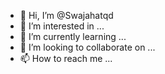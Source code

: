 - 👋 Hi, I’m @Swajahatqd
- 👀 I’m interested in ...
- 🌱 I’m currently learning ...
- 💞️ I’m looking to collaborate on ...
- 📫 How to reach me ...

<!---
Swajahatqd/Swajahatqd is a ✨ special ✨ repository because its `README.md` (this file) appears on your GitHub profile.
You can click the Preview link to take a look at your changes.
--->
